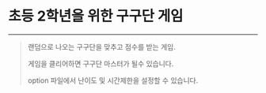# 초등 2학년을 위한 구구단 게임

---
> 랜덤으로 나오는 구구단을 맞추고 점수를 받는 게임.
> 
> 게임을 클리어하면 구구단 마스터가 될수 있습니다.
> 
> option 파일에서 난이도 및 시간제한을 설정할 수 있습니다.

